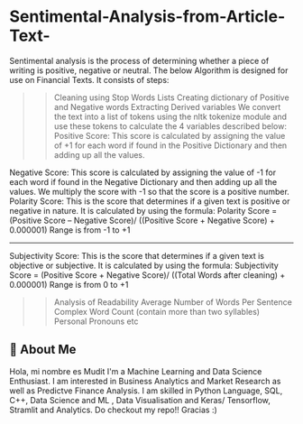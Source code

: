 # Sentimental-Analysis-from-Article-Text-
Sentimental analysis is the process of determining whether a piece of writing is positive,
negative or neutral. The below Algorithm is designed for use on Financial Texts. It consists
of steps:
>> Cleaning using Stop Words Lists
>> Creating dictionary of Positive and Negative words
>> Extracting Derived variables
We convert the text into a list of tokens using the nltk tokenize module and use these tokens
to calculate the 4 variables described below:
Positive Score: This score is calculated by assigning the value of +1 for each word if found
in the Positive Dictionary and then adding up all the values.

Negative Score: This score is calculated by assigning the value of -1 for each word if found
in the Negative Dictionary and then adding up all the values. We multiply the score with -1 so
that the score is a positive number.
Polarity Score: This is the score that determines if a given text is positive or negative in
nature. It is calculated by using the formula:
Polarity Score = (Positive Score – Negative Score)/ ((Positive Score + Negative Score) +
0.000001)
Range is from -1 to +1

---------------------------------------------------------------------------------------------------
Subjectivity Score: This is the score that determines if a given text is objective or subjective.
It is calculated by using the formula:
Subjectivity Score = (Positive Score + Negative Score)/ ((Total Words after cleaning) +
0.000001)
Range is from 0 to +1
>> Analysis of Readability
>> Average Number of Words Per Sentence
>> Complex Word Count (contain more than two syllables)
>> Personal Pronouns etc

## 🚀 About Me
Hola, mi nombre es Mudit 
I'm a Machine Learning and Data Science Enthusiast.
I am interested in Business Analytics and Market Research as well as Predictve Finance Analysis.
I am skilled in Python Language, SQL, C++, Data Science and ML , Data Visualisation and Keras/ Tensorflow, Stramlit and Analytics.
Do checkout my repo!!
Gracias :)
